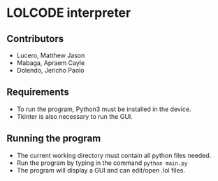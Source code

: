 # LOLCODE interpreter
## Contributors
- Lucero, Matthew Jason
- Mabaga, Apraem Cayle
- Dolendo, Jericho Paolo

## Requirements
 - To run the program, Python3 must be installed in the device.
 - Tkinter is also necessary to run the GUI.

## Running the program
- The current working directory must contain all python files needed.
- Run the program by typing in the command `python main.py`
- The program will display a GUI and can edit/open .lol files.

